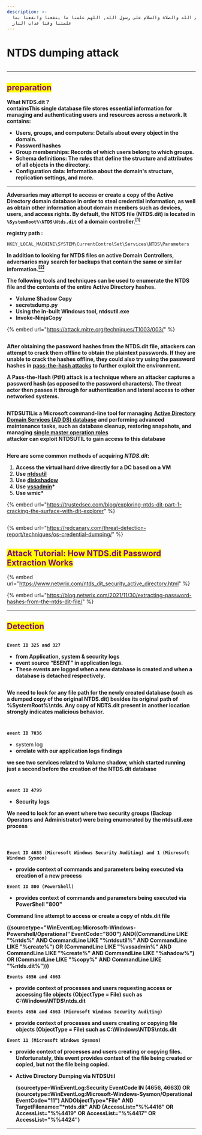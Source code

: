 ```yaml
---
description: >-
  بسم الله والصلاة والسلام على رسول الله, اللهم علمنا ما ينفعنا وانفعنا بما
  علمتنا وقنا عذاب النار
---
```


# NTDS dumping attack

<figure><img src="../.gitbook/assets/1713556290523.jpg" alt=""><figcaption></figcaption></figure>

***

## <mark style="color:purple;">preparation</mark>&#x20;

**What NTDS.dit ?**\
&#x20;**containsThis single database file stores essential information for managing and authenticating users and resources across a network. It contains:**&#x20;

* **Users, groups, and computers: Details about every object in the domain.**
* **Password hashes**
* **Group memberships: Records of which users belong to which groups.**
* **Schema definitions: The rules that define the structure and attributes of all objects in the directory.**
* **Configuration data: Information about the domain's structure, replication settings, and more.**&#x20;

***

**Adversaries may attempt to access or create a copy of the Active Directory domain database in order to steal credential information, as well as obtain other information about domain members such as devices, users, and access rights. By default, the NTDS file (NTDS.dit) is located in `%SystemRoot%\NTDS\Ntds.dit` of a domain controller.**[<sup>**\[1\]**</sup>](https://en.wikipedia.org/wiki/Active_Directory)

**registry path :**&#x20;

```
HKEY_LOCAL_MACHINE\SYSTEM\CurrentControlSet\Services\NTDS\Parameters
```

**In addition to looking for NTDS files on active Domain Controllers, adversaries may search for backups that contain the same or similar information.**[<sup>**\[2\]**</sup>](http://adsecurity.org/?p=1275)

**The following tools and techniques can be used to enumerate the NTDS file and the contents of the entire Active Directory hashes.**

* **Volume Shadow Copy**
* **secretsdump.py**
* **Using the in-built Windows tool, ntdsutil.exe**
* **Invoke-NinjaCopy**

{% embed url="https://attack.mitre.org/techniques/T1003/003/" %}

<figure><img src="../.gitbook/assets/Screenshot 2025-10-05 at 10-57-22 OS Credential Dumping NTDS Sub-technique T1003.003 - Enterprise MITRE ATT&#x26;CK®.png" alt=""><figcaption></figcaption></figure>

**After obtaining the password hashes from the NTDS.dit file, attackers can attempt to crack them offline to obtain the plaintext passwords. If they are unable to crack the hashes offline, they could also try using the password hashes in** [**pass-the-hash attacks**](https://academy.hackthebox.com/course/preview/password-attacks) **to further exploit the environment.**

**A Pass-the-Hash (PtH) attack is a technique where an attacker captures a password hash (as opposed to the password characters). The threat actor then passes it through for authentication and lateral access to other networked systems.**

<figure><img src="../.gitbook/assets/1_47PwbJ-KnIdHj7NWYafmvQ.png" alt=""><figcaption></figcaption></figure>

**NTDSUTILis a Microsoft command-line tool for managing** [**Active Directory Domain Services (AD DS) database**](https://www.google.com/search?client=firefox-b-d\&sca_esv=efbb7c509a58d99b\&sxsrf=AE3TifPZ65_nlw3bvnyC-U7vU_KObrvokA%3A1759651369210\&q=Active+Directory+Domain+Services+%28AD+DS%29+database\&source=lnms\&fbs=AIIjpHxU7SXXniUZfeShr2fp4giZ1Y6MJ25_tmWITc7uy4KIeoJTKjrFjVxydQWqI2NcOhYPURIv2wPgv_w_sE_0Sc6QqqU7k8cSQndc5mTXCIWHa_uc-TjDJYRtLl-RKXlVOTL5mI-WiiglTJRFGvAEXXnfWyfSz0RcKTdc0SVijutDrGKDjzC7BDwXiykPpSqg3pwIolHdg3emZvghVVSMs5T2veRtSA\&sa=X\&ved=2ahUKEwjHs42vzIyQAxWNVaQEHTWBIHIQgK4QegQIARAC\&biw=1485\&bih=711\&dpr=1.25\&mstk=AUtExfDLiipAQh7xSIma1SrCgKkpA21WUX53WAP1fG0DRiZY87gdyZd6T9tvnE7AIu-tzrZIzdidAN2hfz5kUFxJ1OLz07Be4doY6fC_SL9lWBvwm5gi93fv5DWVkLk9IPjpAhVTi44w4YgWVIldszOpEaNw2zEyPI2cePvnB9nLMAvSdPy7p212TexhgDYRmkt-2S2h1FWVU3cK_N8fwDesdIYmFAG9Pq7050vbzlaE3eq9g6teXlxEY4aWylI8T-eo0HNZdr1VHiUkmujRTEUL9Fyu0nwuHai2Wz8IulN1weZulw\&csui=3) **and performing advanced maintenance tasks, such as database cleanup, restoring snapshots, and managing** [**single master operation roles**](https://www.google.com/search?client=firefox-b-d\&sca_esv=efbb7c509a58d99b\&sxsrf=AE3TifPZ65_nlw3bvnyC-U7vU_KObrvokA%3A1759651369210\&q=single+master+operation+roles\&source=lnms\&fbs=AIIjpHxU7SXXniUZfeShr2fp4giZ1Y6MJ25_tmWITc7uy4KIeoJTKjrFjVxydQWqI2NcOhYPURIv2wPgv_w_sE_0Sc6QqqU7k8cSQndc5mTXCIWHa_uc-TjDJYRtLl-RKXlVOTL5mI-WiiglTJRFGvAEXXnfWyfSz0RcKTdc0SVijutDrGKDjzC7BDwXiykPpSqg3pwIolHdg3emZvghVVSMs5T2veRtSA\&sa=X\&ved=2ahUKEwjHs42vzIyQAxWNVaQEHTWBIHIQgK4QegQIARAD\&biw=1485\&bih=711\&dpr=1.25\&mstk=AUtExfDLiipAQh7xSIma1SrCgKkpA21WUX53WAP1fG0DRiZY87gdyZd6T9tvnE7AIu-tzrZIzdidAN2hfz5kUFxJ1OLz07Be4doY6fC_SL9lWBvwm5gi93fv5DWVkLk9IPjpAhVTi44w4YgWVIldszOpEaNw2zEyPI2cePvnB9nLMAvSdPy7p212TexhgDYRmkt-2S2h1FWVU3cK_N8fwDesdIYmFAG9Pq7050vbzlaE3eq9g6teXlxEY4aWylI8T-eo0HNZdr1VHiUkmujRTEUL9Fyu0nwuHai2Wz8IulN1weZulw\&csui=3)\
**attacker can exploit NTDSUTIL to gain access to this database**

<figure><img src="../.gitbook/assets/untitled-1.png" alt=""><figcaption></figcaption></figure>

**Here are some common methods of acquiring&#x20;**_**NTDS.dit**_**:**

1. **Access the virtual hard drive directly for a DC based on a VM**
2. **Use** [**ntdsutil**](https://learn.microsoft.com/en-us/previous-versions/windows/it-pro/windows-server-2012-r2-and-2012/cc753343\(v=ws.11\))
3. **Use** [**diskshadow**](https://learn.microsoft.com/en-us/windows-server/administration/windows-commands/diskshadow)
4. **Use** [**vssadmin**](https://learn.microsoft.com/en-us/windows-server/administration/windows-commands/vssadmin)**\***
5. **Use wmic\***

{% embed url="https://trustedsec.com/blog/exploring-ntds-dit-part-1-cracking-the-surface-with-dit-explorer" %}

<figure><img src="../.gitbook/assets/Screenshot 2025-10-05 at 11-34-50 OS Credential Dumping - Red Canary Threat Detection Report.png" alt=""><figcaption></figcaption></figure>

{% embed url="https://redcanary.com/threat-detection-report/techniques/os-credential-dumping/" %}



## <mark style="color:purple;">**Attack Tutorial: How NTDS.dit Password Extraction Works**</mark>

{% embed url="https://www.netwrix.com/ntds_dit_security_active_directory.html" %}

{% embed url="https://blog.netwrix.com/2021/11/30/extracting-password-hashes-from-the-ntds-dit-file/" %}

***

## <mark style="color:purple;">**Detection**</mark> <a href="#mcetoc_1i6eoeekd77" id="mcetoc_1i6eoeekd77"></a>

<figure><img src="../.gitbook/assets/ChatGPT Image Oct 6, 2025, 11_15_32 AM.png" alt=""><figcaption></figcaption></figure>

**`Event ID 325 and 327`**

* **from Application, system & security logs**&#x20;
* **event source “ESENT” in application logs.**
* **These events are logged when a new database is created and when a database is detached respectively.**

<figure><img src="../.gitbook/assets/3IURRM2RSbVCwyN2S6uB6maq1hnDpSSj.png" alt=""><figcaption></figcaption></figure>

**We need to look for any file path for the newly created database (such as a dumped copy of the original NTDS.dit) besides its original path of %SystemRoot%\ntds. Any copy of NDTS.dit present in another location strongly indicates malicious behavior.**

<figure><img src="../.gitbook/assets/iQ3uMZUAvlLn1RzlGFcFpIVlemB8j3QJ.png" alt=""><figcaption></figcaption></figure>

<figure><img src="../.gitbook/assets/eMU7bf5V2yxXt6XT1AOZoO3a9yHJabJq.png" alt=""><figcaption></figcaption></figure>

**`event ID 7036`**

* system log
* **orrelate with our application logs findings**

**we see two services related to Volume shadow, which started running just a second before the creation of the NTDS.dit database**

<div><figure><img src="../.gitbook/assets/oBNgv6jHsVVghDJ6hj1DUDDN5tyVUNRd.png" alt=""><figcaption></figcaption></figure> <figure><img src="../.gitbook/assets/75zsF7AJuAbRORKr5l0OzonTZncDmM7r.png" alt=""><figcaption></figcaption></figure></div>

**`event ID 4799`**

* **Security logs**

**We need to look for an event where two security groups (Backup Operators and Administrator) were being enumerated by the ntdsutil.exe process**

<div><figure><img src="../.gitbook/assets/RNJ4oowM5sX9nQC9C76Pcw9N9mtqyjo2.png" alt=""><figcaption></figcaption></figure> <figure><img src="../.gitbook/assets/kDXevyt4I2DOyauaRrPICBTuVGeEdKVX.png" alt=""><figcaption></figcaption></figure></div>

<figure><img src="../.gitbook/assets/UwOL5WzSmuj7WTx6hF3wL4aauMofpdK2.png" alt=""><figcaption></figcaption></figure>

**`Event ID 4688 (Microsoft Windows Security Auditing) and 1 (Microsoft Windows Sysmon)`**

* **provide context of commands and parameters being executed via creation of a new process**

**`Event ID 800 (PowerShell)`**

* **provides context of commands and parameters being executed via PowerShell "800"**

**Command line attempt to access or create a copy of ntds.dit file**

**((sourcetype="WinEventLog:Microsoft-Windows-Powershell/Operational" EventCode="800") AND((CommandLine LIKE "%ntds%" AND CommandLine LIKE "%ntdsutil%" AND CommandLine LIKE "%create%") OR (CommandLine LIKE "%vssadmin%" AND CommandLine LIKE "%create%" AND CommandLine LIKE "%shadow%") OR (CommandLine LIKE "%copy%" AND CommandLine LIKE "%ntds.dit%")))**

**`Events 4656 and 4663`**&#x20;

* **provide context of processes and users requesting access or accessing file objects (ObjectType = File) such as C:\Windows\NTDS\ntds.dit**

**`Events 4656 and 4663 (Microsoft Windows Security Auditing)`**

* &#x20;**provide context of processes and users creating or copying file objects (ObjectType = File) such as C:\Windows\NTDS\ntds.dit**

**`Event 11 (Microsoft Windows Sysmon)`**

* &#x20;**provide context of processes and users creating or copying files. Unfortunately, this event provides context of the file being created or copied, but not the file being copied.**
*   **Active Directory Dumping via NTDSUtil**

    **(sourcetype=WinEventLog:Security EventCode IN (4656, 4663)) OR (sourcetype=WinEventLog:Microsoft-Windows-Sysmon/Operational EventCode="11") ANDObjectType="File" AND TargetFilename="\*ntds.dit" AND (AccessList="%%4416" OR AccessList="%%4419" OR AccessList="%%4417" OR AccessList="%%4424")**

***

